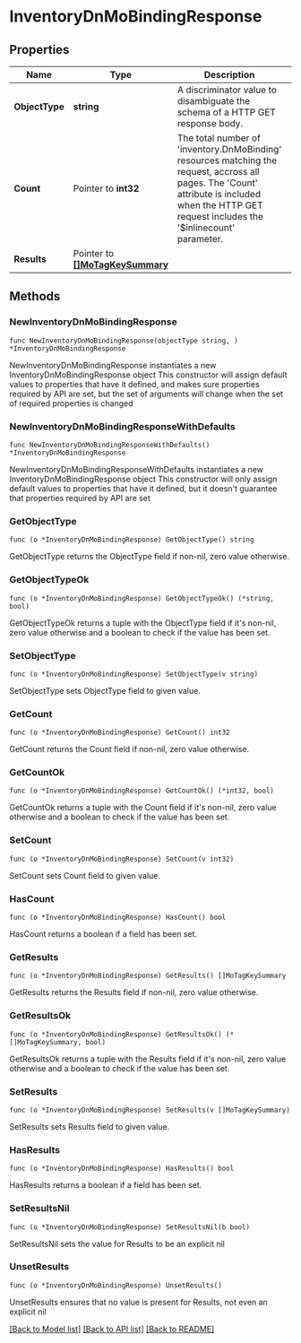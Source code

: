 # InventoryDnMoBindingResponse

## Properties

Name | Type | Description | Notes
------------ | ------------- | ------------- | -------------
**ObjectType** | **string** | A discriminator value to disambiguate the schema of a HTTP GET response body. | 
**Count** | Pointer to **int32** | The total number of &#39;inventory.DnMoBinding&#39; resources matching the request, accross all pages. The &#39;Count&#39; attribute is included when the HTTP GET request includes the &#39;$inlinecount&#39; parameter. | [optional] 
**Results** | Pointer to [**[]MoTagKeySummary**](mo.TagKeySummary.md) |  | [optional] 

## Methods

### NewInventoryDnMoBindingResponse

`func NewInventoryDnMoBindingResponse(objectType string, ) *InventoryDnMoBindingResponse`

NewInventoryDnMoBindingResponse instantiates a new InventoryDnMoBindingResponse object
This constructor will assign default values to properties that have it defined,
and makes sure properties required by API are set, but the set of arguments
will change when the set of required properties is changed

### NewInventoryDnMoBindingResponseWithDefaults

`func NewInventoryDnMoBindingResponseWithDefaults() *InventoryDnMoBindingResponse`

NewInventoryDnMoBindingResponseWithDefaults instantiates a new InventoryDnMoBindingResponse object
This constructor will only assign default values to properties that have it defined,
but it doesn't guarantee that properties required by API are set

### GetObjectType

`func (o *InventoryDnMoBindingResponse) GetObjectType() string`

GetObjectType returns the ObjectType field if non-nil, zero value otherwise.

### GetObjectTypeOk

`func (o *InventoryDnMoBindingResponse) GetObjectTypeOk() (*string, bool)`

GetObjectTypeOk returns a tuple with the ObjectType field if it's non-nil, zero value otherwise
and a boolean to check if the value has been set.

### SetObjectType

`func (o *InventoryDnMoBindingResponse) SetObjectType(v string)`

SetObjectType sets ObjectType field to given value.


### GetCount

`func (o *InventoryDnMoBindingResponse) GetCount() int32`

GetCount returns the Count field if non-nil, zero value otherwise.

### GetCountOk

`func (o *InventoryDnMoBindingResponse) GetCountOk() (*int32, bool)`

GetCountOk returns a tuple with the Count field if it's non-nil, zero value otherwise
and a boolean to check if the value has been set.

### SetCount

`func (o *InventoryDnMoBindingResponse) SetCount(v int32)`

SetCount sets Count field to given value.

### HasCount

`func (o *InventoryDnMoBindingResponse) HasCount() bool`

HasCount returns a boolean if a field has been set.

### GetResults

`func (o *InventoryDnMoBindingResponse) GetResults() []MoTagKeySummary`

GetResults returns the Results field if non-nil, zero value otherwise.

### GetResultsOk

`func (o *InventoryDnMoBindingResponse) GetResultsOk() (*[]MoTagKeySummary, bool)`

GetResultsOk returns a tuple with the Results field if it's non-nil, zero value otherwise
and a boolean to check if the value has been set.

### SetResults

`func (o *InventoryDnMoBindingResponse) SetResults(v []MoTagKeySummary)`

SetResults sets Results field to given value.

### HasResults

`func (o *InventoryDnMoBindingResponse) HasResults() bool`

HasResults returns a boolean if a field has been set.

### SetResultsNil

`func (o *InventoryDnMoBindingResponse) SetResultsNil(b bool)`

 SetResultsNil sets the value for Results to be an explicit nil

### UnsetResults
`func (o *InventoryDnMoBindingResponse) UnsetResults()`

UnsetResults ensures that no value is present for Results, not even an explicit nil

[[Back to Model list]](../README.md#documentation-for-models) [[Back to API list]](../README.md#documentation-for-api-endpoints) [[Back to README]](../README.md)


